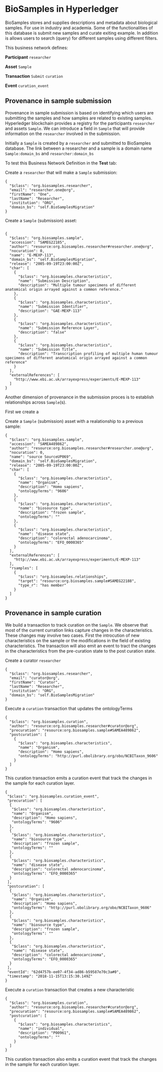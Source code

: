 # BioSamples in Hyperledger

BioSamples stores and supplies descriptions and metadata about biological samples. For use in industry and academia. Some of the functionalities of this database is submit new samples and curate exiting example. In addition is allows users to search (query) for different samples using different filters.

This business network defines:

**Participant**
`researcher`

**Asset**
`Sample`

**Transaction**
`Submit` 
`curation`

**Event**
`curation_event`

## Provenance in sample submission 

Provenance in sample submission is based on identifying which users are submitting the samples and how samples are related to existing samples. Hyperledger blockchain provides a registry for the participants `researcher` and assets `Sample`. We can introduce a field in `Sample` that will provide information on the `researcher` involved in the submission.

Initially a `Sample` is created by a `researcher` and submitted to BioSamples database. The link between a researcher and a sample is a domain name `Sample:domain_bs` and `researcher:domain_bs`  

To test this Business Network Definition in the **Test** tab:

Create a `researcher` that will make a `Sample` submission:

```
{
  "$class": "org.biosamples.researcher",
  "email": "researcher.one@org",
  "firstName": "One",
  "lastName": "Researcher",
  "institution": "ORG",
  "domain_bs": "self.BioSamplesMigration"
}
```

Create a `Sample` (submission) asset:

```

{
  "$class": "org.biosamples.sample",
  "accession": "SAMEG22185",
  "author": "resource:org.biosamples.researcher#researcher.one@org",
  "nocuration": 0,
  "name": "E-MEXP-113",
  "domain_bs": "self.BioSamplesMigration",
  "release": "2005-09-19T23:00:00Z",
  "char": [
    {
      "$class": "org.biosamples.characteristics",
      "name": "Submission Description",
      "description": "Multiple tumour specimens of different anatomical origin arrayed against a common reference."
    },
    {
      "$class": "org.biosamples.characteristics",
      "name": "Submission Identifier",
      "description": "GAE-MEXP-113"
    },
    {
      "$class": "org.biosamples.characteristics",
      "name": "Submission Reference Layer",
      "description": "false"
    },
    {
      "$class": "org.biosamples.characteristics",
      "name": "Submission Title",
      "description": "Transcription profiling of multiple human tumour specimens of different anatomical origin arrayed against a common reference"
    }
  ],
  "externalReferences": [
    "http://www.ebi.ac.uk/arrayexpress/experiments/E-MEXP-113"
  ]
}
```

Another dimension of provenance in the submission proces is to establish relationships across `Sample`(s).

First we create a 


Create a `Sample` (submission) asset with a realationship to a previous sample:

```
{
  "$class": "org.biosamples.sample",
  "accession": "SAMEA489862",
  "author": "resource:org.biosamples.researcher#researcher.one@org",
  "nocuration": 0,
  "name": "source SourceUP069",
  "domain_bs": "self.BioSamplesMigration",
  "release": "2005-09-19T23:00:00Z",
  "char": [
    {
      "$class": "org.biosamples.characteristics",
      "name": "Organism",
      "description": "Homo sapiens",
      "ontologyTerms": "9606"
    }, 
    {
      "$class": "org.biosamples.characteristics",
      "name": "biosource type",
      "description": "frozen sample",
      "ontologyTerms": ""
    },
    {
      "$class": "org.biosamples.characteristics",
      "name": "disease state",
      "description": "colorectal adenocarcinoma",
      "ontologyTerms": "EFO_0000365"
    }
  ],
  "externalReferences": [
    "http://www.ebi.ac.uk/arrayexpress/experiments/E-MEXP-113"
  ],
  "rsamples": [
    {
      "$class": "org.biosamples.relationships",
      "target": "resource:org.biosamples.sample#SAMEG22188",
      "type_r": "has member"
    }
  ]
}
```
## Provenance in sample curation

We build a transaction to track curation on the `Sample`. We observe that most of the current curration links capture changes in the characteristics. These changes may involve two cases. First the introcution of new characteristics on the sample or the modifications in the field of existing characteristics. The transaction will also emit an event to tract the changes in the characteristics from the pre-curation state to the post curation state.

Create a curator `researcher`  

```
{
  "$class": "org.biosamples.researcher",
  "email": "curator@org",
  "firstName": "Curator",
  "lastName": "Researcher",
  "institution": "ORG",
  "domain_bs": "self.BioSamplesMigration"
}
```
Execute a `curation` transaction that updates the ontologyTerms

```
{
  "$class": "org.biosamples.curation",
  "author": "resource:org.biosamples.researcher#curator@org",
  "precuration": "resource:org.biosamples.sample#SAMEA489862",
  "postcuration": [
    {
      "$class": "org.biosamples.characteristics",
      "name": "Organism",
      "description": "Homo sapiens",
      "ontologyTerms": "http://purl.obolibrary.org/obo/NCBITaxon_9606"
    }
  ]
}
```

 This curation transaction emits a curation event that track the changes in the sample for each curation layer.
```
{
 "$class": "org.biosamples.curation_event",
 "precuration": [
  {
   "$class": "org.biosamples.characteristics",
   "name": "Organism",
   "description": "Homo sapiens",
   "ontologyTerms": "9606"
  },
  {
   "$class": "org.biosamples.characteristics",
   "name": "biosource type",
   "description": "frozen sample",
   "ontologyTerms": ""
  },
  {
   "$class": "org.biosamples.characteristics",
   "name": "disease state",
   "description": "colorectal adenocarcinoma",
   "ontologyTerms": "EFO_0000365"
  }
 ],
 "postcuration": [
  {
   "$class": "org.biosamples.characteristics",
   "name": "Organism",
   "description": "Homo sapiens",
   "ontologyTerms": "http://purl.obolibrary.org/obo/NCBITaxon_9606"
  },
  {
   "$class": "org.biosamples.characteristics",
   "name": "biosource type",
   "description": "frozen sample",
   "ontologyTerms": ""
  },
  {
   "$class": "org.biosamples.characteristics",
   "name": "disease state",
   "description": "colorectal adenocarcinoma",
   "ontologyTerms": "EFO_0000365"
  }
 ],
 "eventId": "62d4757b-ee07-4f34-ad86-b59587e70c3a#0",
 "timestamp": "2018-11-15T13:15:30.149Z"
}
```

Execute a `curation` transaction that creates a new characteristic

```
{
  "$class": "org.biosamples.curation",
  "author": "resource:org.biosamples.researcher#curator@org",
  "precuration": "resource:org.biosamples.sample#SAMEA489862",
  "postcuration": [
    {
      "$class": "org.biosamples.characteristics",
      "name": "individual",
      "description": "P00961",
      "ontologyTerms": ""
    }
  ]
}
```
 This curation transaction also emits a curation event that track the changes in the sample for each curation layer.